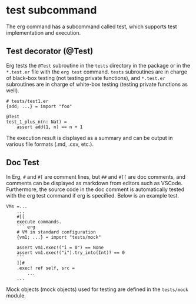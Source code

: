 # test subcommand

The erg command has a subcommand called test, which supports test implementation and execution.

## Test decorator (@Test)

Erg tests the `@Test` subroutine in the `tests` directory in the package or in the `*.test.er` file with the `erg test` command.
`tests` subroutines are in charge of black-box testing (not testing private functions), and `*.test.er` subroutines are in charge of white-box testing (testing private functions as well).

``` erg
# tests/test1.er
{add; ...} = import "foo"

@Test
test_1_plus_n(n: Nat) =
    assert add(1, n) == n + 1
```

The execution result is displayed as a summary and can be output in various file formats (.md, .csv, etc.).

## Doc Test

In Erg, `#` and `#[` are comment lines, but `##` and `#[[` are doc comments, and comments can be displayed as markdown from editors such as VSCode.
Furthermore, the source code in the doc comment is automatically tested with the erg test command if erg is specified.
Below is an example test.

``` erg
VMs =...
    ...
    #[[
    execute commands.
    ``` erg
    # VM in standard configuration
    {vm1; ...} = import "tests/mock"

    assert vm1.exec!("i = 0") == None
    assert vm1.exec!("i").try_into(Int)? == 0
    ```
    ]]#
    .exec! ref self, src =
        ...
    ...
```

Mock objects (mock objects) used for testing are defined in the `tests/mock` module.